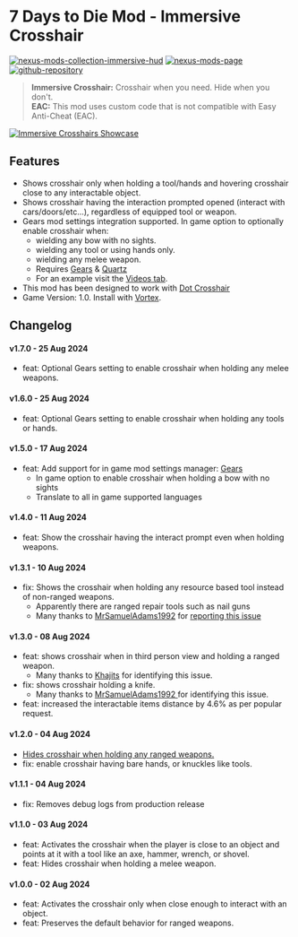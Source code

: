 # 7 Days to Die Mod - Immersive Crosshair

[![nexus-mods-collection-immersive-hud](https://img.shields.io/badge/Nexus%20Mods%20Collection-Immersive%20HUD%20-orange?style=flat-square&logo=spinrilla)](https://next.nexusmods.com/7daystodie/collections/epfqzi) [![nexus-mods-page](https://img.shields.io/badge/Nexus%20Mod-Immersive%20Crosshair%20-orange?style=flat-square&logo=spinrilla)](https://www.nexusmods.com/7daystodie/mods/5601) [![github-repository](https://img.shields.io/badge/GitHub-Repository-green?style=flat-square&logo=github)](https://github.com/rdok/7daystodie_mod_immersive_crosshair)

> **Immersive Crosshair:** Crosshair when you need. Hide when you don't.  
> **EAC:** This mod uses custom code that is not compatible with Easy Anti-Cheat (EAC).

[![Immersive Crosshairs Showcase](https://github.com/rdok/7daystodie_mod_immersive_crosshair/blob/main/documentation/showcase.gif?raw=true)](https://www.nexusmods.com/7daystodie/mods/5601)

## Features
- Shows crosshair only when holding a tool/hands and hovering crosshair close to any interactable object.
- Shows crosshair having the interaction prompted opened (interact with cars/doors/etc...), regardless of equipped tool or weapon.
- Gears mod settings integration supported. In game option to optionally enable crosshair when:
  - wielding any bow with no sights.   
  - wielding any tool or using hands only.
  - wielding any melee weapon.
  - Requires [Gears](https://www.nexusmods.com/7daystodie/mods/4017) &  [Quartz](https://www.nexusmods.com/7daystodie/mods/2409/)
  - For an example visit the [Videos tab](https://www.nexusmods.com/7daystodie/mods/5601?tab=videos#lg=2&slide=0).
- This mod has been designed to work with [Dot Crosshair](https://www.nexusmods.com/7daystodie/mods/5640)
- Game Version: 1.0. Install with [Vortex](https://www.nexusmods.com/about/vortex/).

## Changelog  
#### v1.7.0 - 25 Aug 2024
- feat: Optional Gears setting to enable crosshair when holding any melee weapons.
#### v1.6.0 - 25 Aug 2024
- feat: Optional Gears setting to enable crosshair when holding any tools or hands.
#### v1.5.0 - 17 Aug 2024
- feat: Add support for in game mod settings manager: [Gears](https://www.nexusmods.com/7daystodie/mods/4017)
  - In game option to enable crosshair when holding a bow with no sights
  - Translate to all in game supported languages
#### v1.4.0 - 11 Aug 2024
- feat: Show the crosshair having the interact prompt even when holding weapons. 
#### v1.3.1 - 10 Aug 2024
- fix: Shows the crosshair when holding any resource based tool instead of non-ranged weapons.
  - Apparently there are ranged repair tools such as nail guns
  - Many thanks to [MrSamuelAdams1992](https://next.nexusmods.com/profile/MrSamuelAdams1992/about-me?gameId=1059) for [reporting this issue](https://www.nexusmods.com/7daystodie/mods/5601?tab=posts&jump_to_comment=142699761)
#### v1.3.0 - 08 Aug 2024
- feat: shows crosshair when in third person view and holding a ranged weapon.
    - Many thanks to [Khajits](https://www.nexusmods.com/7daystodie/users/37992605) for identifying this issue.
- fix: shows crosshair holding a knife.
    - Many thanks to [MrSamuelAdams1992 ](https://www.nexusmods.com/7daystodie/users/78780238) for identifying this issue.
- feat: increased the interactable items distance by 4.6% as per popular request. 
#### v1.2.0 - 04 Aug 2024
- [Hides crosshair when holding any ranged weapons.](https://www.nexusmods.com/7daystodie/articles/813)
- fix: enable crosshair having bare hands, or knuckles like tools.
#### v1.1.1 - 04 Aug 2024
- fix: Removes debug logs from production release
#### v1.1.0 - 03 Aug 2024
- feat: Activates the crosshair when the player is close to an object and points at it with a tool like an axe, hammer, wrench, or shovel.
- feat: Hides crosshair when holding a melee weapon.
#### v1.0.0 - 02 Aug 2024
- feat: Activates the crosshair only when close enough to interact with an object.
- feat: Preserves the default behavior for ranged weapons.